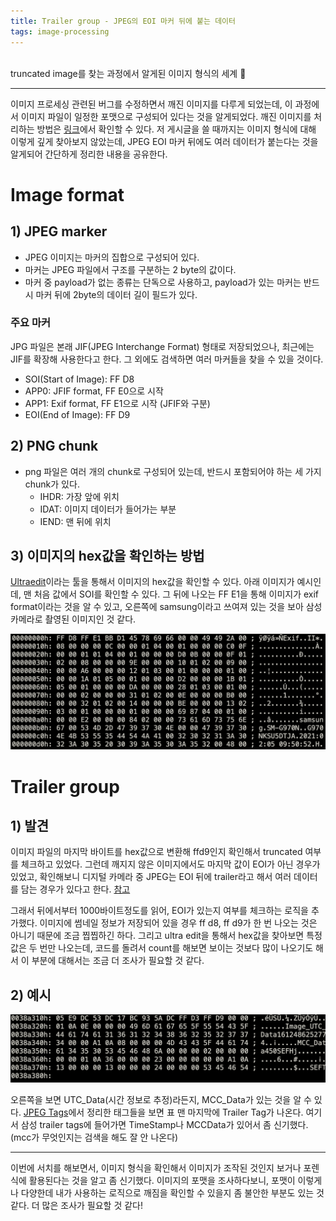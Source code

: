 ```yaml
---
title: Trailer group - JPEG의 EOI 마커 뒤에 붙는 데이터
tags: image-processing
---
```


<br/>
truncated image를 찾는 과정에서 알게된 이미지 형식의 세계 🔎 <br/>
<!--more-->


---

이미지 프로세싱 관련된 버그를 수정하면서 깨진 이미지를 다루게 되었는데, 이 과정에서 이미지 파일이 일정한 포맷으로 구성되어 있다는 것을 알게되었다.
깨진 이미지를 처리하는 방법은 [링크](https://yenilee.github.io/2021/07/23/truncated-img.html)에서 확인할 수 있다.
저 게시글을 쓸 때까지는 이미지 형식에 대해 이렇게 깊게 찾아보지 않았는데,
JPEG EOI 마커 뒤에도 여러 데이터가 붙는다는 것을 알게되어 간단하게 정리한 내용을 공유한다.

# Image format
## 1) JPEG  marker

- JPEG 이미지는 마커의 집합으로 구성되어 있다.
- 마커는 JPEG 파일에서 구조를 구분하는 2 byte의 값이다.
- 마커 중 payload가 없는 종류는 단독으로 사용하고, payload가 있는 마커는 반드시 마커 뒤에 2byte의 데이터 길이 필드가 있다.


### 주요 마커

JPG 파일은 본래 JIF(JPEG Interchange Format) 형태로 저장되었으나, 최근에는 JIF를 확장해 사용한다고 한다. 그 외에도 검색하면 여러 마커들을 찾을 수 있을 것이다.
- SOI(Start of Image): FF D8
- APP0: JFIF format, FF E0으로 시작
- APP1: Exif format, FF E1으로 시작 (JFIF와 구분)
- EOI(End of Image): FF D9


## 2) PNG chunk

- png 파일은 여러 개의 chunk로 구성되어 있는데, 반드시 포함되어야 하는 세 가지 chunk가 있다.
    - IHDR: 가장 앞에 위치
    - IDAT: 이미지 데이터가 들어가는 부분
    - IEND: 맨 뒤에 위치

## 3) 이미지의 hex값을 확인하는 방법
[Ultraedit](https://www.ultraedit.com/)이라는 툴을 통해서 이미지의 hex값을 확인할 수 있다. 아래 이미지가 예시인데, 맨 처음 값에서 SOI를 확인할 수 있다.
그 뒤에 나오는 FF E1을 통해 이미지가 exif format이라는 것을 알 수 있고, 오른쪽에 samsung이라고 쓰여져 있는 것을 보아 삼성 카메라로 촬영된 이미지인 것 같다.

![ultraedit](/assets/images/ultraedit.png)


# Trailer group
## 1) 발견
이미지 파일의 마지막 바이트를 hex값으로 변환해 ffd9인지 확인해서 truncated 여부를 체크하고 있었다.
그런데 깨지지 않은 이미지에서도 마지막 값이 EOI가 아닌 경우가 있었고, 확인해보니 디지털 카메라 중 JPEG는 EOI 뒤에 trailer라고 해서 여러 데이터를 담는 경우가 있다고 한다.  [참고](https://exiftool.org/forum/index.php?topic=4374.0)

그래서 뒤에서부터 1000바이트정도를 읽어, EOI가 있는지 여부를 체크하는 로직을 추가했다.
이미지에 썸네일 정보가 저장되어 있을 경우 ff d8, ff d9가 한 번 나오는 것은 아니기 때문에 조금 찝찝하긴 하다.
그리고 ultra edit을 통해서 hex값을 찾아보면 특정 값은 두 번만 나오는데, 코드를 돌려서 count를 해보면 보이는 것보다 많이 나오기도 해서 이 부분에 대해서는 조금 더 조사가 필요할 것 같다.

## 2) 예시
![trailer](/assets/images/trailer.png)

오른쪽을 보면 UTC_Data(시간 정보로 추정)라든지, MCC_Data가 있는 것을 알 수 있다.
[JPEG Tags](https://exiftool.org/TagNames/JPEG.html)에서 정리한 태그들을 보면 표 맨 마지막에 Trailer Tag가 나온다.
여기서 삼성 trailer tags에 들어가면 TimeStamp나 MCCData가 있어서 좀 신기했다. (mcc가 무엇인지는 검색을 해도 잘 안 나온다)

---

이번에 서치를 해보면서, 이미지 형식을 확인해서 이미지가 조작된 것인지 보거나 포렌식에 활용된다는 것을 알고 좀 신기했다.
이미지의 포맷을 조사하다보니, 포맷이 이렇게나 다양한데 내가 사용하는 로직으로 깨짐을 확인할 수 있을지 좀 불안한 부분도 있는 것 같다.
더 많은 조사가 필요할 것 같다!
